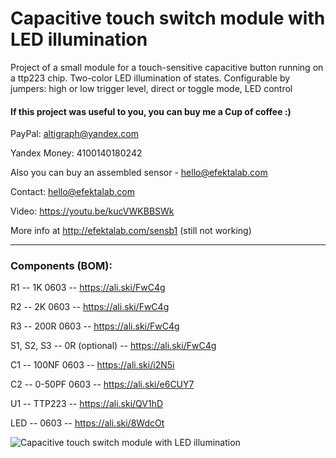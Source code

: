 # Capacitive touch switch module with LED illumination
Project of a small module for a touch-sensitive capacitive button running on a ttp223 chip. Two-color LED illumination of states. Configurable by jumpers: high or low trigger level, direct or toggle mode, LED control

#### If this project was useful to you, you can buy me a Cup of coffee :)

PayPal: altigraph@yandex.com

Yandex Money: 4100140180242

Also you can buy an assembled sensor - hello@efektalab.com

Contact: hello@efektalab.com

Video: https://youtu.be/kucVWKBBSWk

More info at http://efektalab.com/sensb1 (still not working)


---


### Components (BOM):

R1 -- 1K 0603  --  https://ali.ski/FwC4g

R2 -- 2K 0603  --  https://ali.ski/FwC4g

R3 -- 200R 0603  --  https://ali.ski/FwC4g

S1, S2, S3 -- 0R (optional) -- https://ali.ski/FwC4g

C1 -- 100NF 0603  --  https://ali.ski/i2N5i

C2 -- 0-50PF 0603  --  https://ali.ski/e6CUY7

U1 -- TTP223 -- https://ali.ski/QV1hD

LED -- 0603 -- https://ali.ski/8WdcOt

![Capacitive touch switch module with LED illumination](https://github.com/smartboxchannel/Capacitive-touch-switch-module-with-led-illumination/blob/master/Images/img_20200728_170232-resized.jpg)
